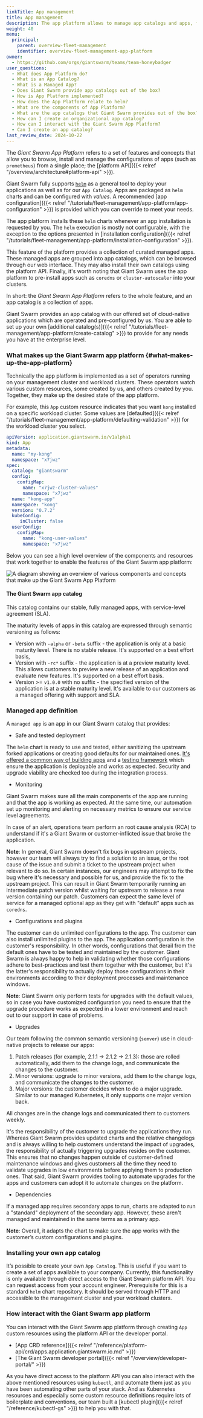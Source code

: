 ```yaml
---
linkTitle: App management
title: App management
description: The app platform allows to manage app catalogs and apps, for simple and standardized deployment across the platform.
weight: 40
menu:
  principal:
    parent: overview-fleet-management
    identifier: overview-fleet-management-app-platform
owner:
  - https://github.com/orgs/giantswarm/teams/team-honeybadger
user_questions:
  - What does App Platform do?
  - What is an App Catalog?
  - What is a Managed App?
  - Does Giant Swarm provide app catalogs out of the box?
  - How is App Platform implemented?
  - How does the App Platform relate to helm?
  - What are the components of App Platform?
  - What are the app catalogs that Giant Swarm provides out of the box?
  - How can I create an organizational app catalog?
  - How can I interact with the Giant Swarm App Platform?
  - Can I create an app catalog?
last_review_date: 2024-10-22
---
```


The _Giant Swarm App Platform_ refers to a set of features and concepts that allow you to browse, install and manage the configurations of apps (such as `prometheus`) from a single place; the [platform API]({{< relref "/overview/architecture#platform-api" >}}).

Giant Swarm fully supports [`helm`](https://helm.sh/) as a general tool to deploy your applications as well as for our `App Catalog`. Apps are packaged as `helm` charts and can be configured with _values_. A recommended [app configuration]({{< relref "/tutorials/fleet-management/app-platform/app-configuration" >}}) is provided which you can override to meet your needs.

The app platform installs these `helm` charts whenever an app installation is requested by you. The `helm` execution is mostly not configurable, with the exception to the options presented in
[installation configuration]({{< relref "/tutorials/fleet-management/app-platform/installation-configuration" >}}).

This feature of the platform provides a collection of curated managed apps. These managed apps are grouped into app catalogs, which can be browsed through our web interface. They may also install their own catalogs using the platform API. Finally, it's worth noting that Giant Swarm uses the app platform to pre-install apps such as `coredns` or `cluster-autoscaler` into your clusters.

In short: the _Giant Swarm App Platform_ refers to the whole feature, and an app catalog is a collection of apps.

Giant Swarm provides an app catalog with our offered set of cloud-native applications which are operated and pre-configured by us. You are able to set up your own [additional catalog(s)]({{< relref "/tutorials/fleet-management/app-platform/create-catalog" >}}) to provide for any needs you have at the enterprise level.

### What makes up the Giant Swarm app platform {#what-makes-up-the-app-platform}

Technically the app platform is implemented as a set of operators running on your management cluster and workload clusters. These operators watch various custom resources, some created by us, and others created by you. Together, they make up the desired state of the app platform.

For example, this `App` custom resource indicates that you want `kong` installed on a specific workload cluster. Some values are [defaulted]({{< relref "/tutorials/fleet-management/app-platform/defaulting-validation" >}}) for the workload cluster you select.

```yaml
apiVersion: application.giantswarm.io/v1alpha1
kind: App
metadata:
  name: "my-kong"
  namespace: "x7jwz"
spec:
  catalog: "giantswarm"
  config:
    configMap:
      name: "x7jwz-cluster-values"
      namespace: "x7jwz"
  name: "kong-app"
  namespace: "kong"
  version: "0.7.2"
  kubeConfig:
     inCluster: false
  userConfig:
    configMap:
      name: "kong-user-values"
      namespace: "x7jwz"
```

Below you can see a high level overview of the components and resources that work together to enable the features of the Giant Swarm app platform:

![A diagram showing an overview of various components and concepts that make up the Giant Swarm App Platform](app-platform-overview.png)
<!-- Original version: https://docs.google.com/drawings/d/1V3KcUImxRdrrb2v_nIQnkapHiRkRM6t8PoYGCqWebYY/edit -->

#### The Giant Swarm app catalog

This catalog contains our stable, fully managed apps, with service-level agreement (SLA).

The maturity levels of apps in this catalog are expressed through semantic versioning as follows:

- Version with `-alpha` or `-beta` suffix - the application is only at a basic maturity level. There is no stable release. It's supported on a best effort basis,
- Version with `-rc*` suffix - the application is at a preview maturity level. This allows customers to preview a new release of an application and evaluate new features. It's supported on a best effort basis.
- Version >= `v1.0.0` with no suffix - the specified version of the application is at a stable maturity level. It's available to our customers as a managed offering with support and SLA.

### Managed app definition

A `managed app` is an app in our Giant Swarm catalog that provides:

- Safe and tested deployment

The `helm` chart is ready to use and tested, either sanitizing the upstream forked applications or creating good defaults for our maintained ones. [It's offered a common way of building apps](https://github.com/giantswarm/app-build-suite) and a [testing framework](https://github.com/giantswarm/app-test-suite) which ensure the application is deployable and works as expected. Security and upgrade viability are checked too during the integration process.

- Monitoring

Giant Swarm makes sure all the main components of the app are running and that the app is working as expected. At the same time, our automation set up monitoring and alerting on necessary metrics to ensure our service level agreements.

In case of an alert, operations team perform an root cause analysis (RCA) to understand if it's a Giant Swarm or customer-inflicted issue that broke the application.

__Note__: In general, Giant Swarm doesn't fix bugs in upstream projects, however our team will always try to find a solution to an issue, or the root cause of the issue and submit a ticket to the upstream project when relevant to do so. In certain instances, our engineers may attempt to fix the bug where it's necessary and possible for us, and provide the fix to the upstream project. This can result in Giant Swarm temporarily running an intermediate patch version whilst waiting for upstream to release a new version containing our patch. Customers can expect the same level of service for a managed optional app as they get with "default" apps such as `coredns`.

- Configurations and plugins

The customer can do unlimited configurations to the app. The customer can also install unlimited plugins to the app. The application configuration is the customer's responsibility. In other words, configurations that derail from the default ones have to be tested and maintained by the customer. Giant Swarm is always happy to help in validating whether those configurations adhere to best-practices and test them together with the customer, but it's the latter's responsibility to actually deploy those configurations in their environments according to their deployment processes and maintenance windows.

__Note__: Giant Swarm only perform tests for upgrades with the default values, so in case you have customized configuration you need to ensure that the upgrade procedure works as expected in a lower environment and reach out to our support in case of problems.

- Upgrades

Our team following the common semantic versioning (`semver`) use in cloud-native projects to release our apps:

1. Patch releases (for example, 2.1.1 -> 2.1.2 -> 2.1.3): those are rolled automatically, add them to the change logs, and communicate the changes to the customer.
2. Minor versions: upgrade to minor versions, add them to the change logs, and communicate the changes to the customer.
3. Major versions: the customer decides when to do a major upgrade. Similar to our managed Kubernetes, it only supports one major version back.

All changes are in the change logs and communicated them to customers weekly.

It's the responsibility of the customer to upgrade the applications they run. Whereas Giant Swarm provides updated charts and the relative changelogs and is always willing to help customers understand the impact of upgrades, the responsibility of actually triggering upgrades resides on the customer. This ensures that no changes happen outside of customer-defined maintenance windows and gives customers all the time they need to validate upgrades in low environments before applying them to production ones. That said, Giant Swarm provides tooling to automate upgrades for the apps and customers can adopt it to automate changes on the platform.

- Dependencies

If a managed app requires secondary apps to run, charts are adapted to run a "standard" deployment of the secondary app. However, these aren't managed and maintained in the same terms as a primary app.

__Note__: Overall, it adapts the chart to make sure the app works with the customer’s custom configurations and plugins.

### Installing your own app catalog

It’s possible to create your own `App Catalog`. This is useful if you want to create a set of apps available to your company. Currently, this functionality is only available through direct access to the Giant Swarm platform API. You can request access from your account engineer. Prerequisite for this is a standard `helm` chart repository. It should be served through HTTP and accessible to the management cluster and your workload clusters.

### How interact with the Giant Swarm app platform

You can interact with the Giant Swarm app platform through creating `App` custom resources using the platform API or the developer portal.

- [App CRD reference]({{< relref "/reference/platform-api/crd/apps.application.giantswarm.io.md" >}})
- [The Giant Swarm developer portal]({{< relref "/overview/developer-portal/" >}})

As you have direct access to the platform API you can also interact with the above mentioned resources using `kubectl`, and automate them just as you have been automating other parts of your stack. And as Kubernetes resources and especially some custom resource definitions require lots of boilerplate and conventions, our team built a [kubectl plugin]({{< relref "/reference/kubectl-gs" >}}) to help you with that.
